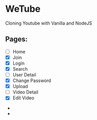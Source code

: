 # WeTube

Cloning Youtube with Vanilla and NodeJS

## Pages:

- [ ] Home
- [x] Join
- [x] Login
- [x] Search
- [ ] User Detail
- [x] Change Password
- [x] Upload
- [ ] Video Detail
- [x] Edit Video
-
- 


